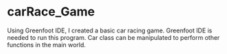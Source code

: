 # carRace_Game
Using Greenfoot IDE, I created a basic car racing game. Greenfoot IDE is needed to run this program. Car class can be manipulated to perform other functions in the main world. 
